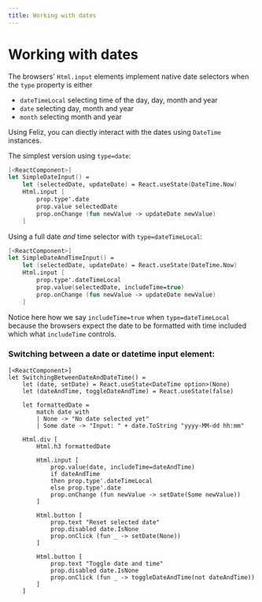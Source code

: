 ```yaml
---
title: Working with dates
---
```


# Working with dates

The browsers' `Html.input` elements implement native date selectors when the `type` property is either
  - `dateTimeLocal` selecting time of the day, day, month and year
  - `date` selecting day, month and year
  - `month` selecting month and year

Using Feliz, you can diectly interact with the dates using `DateTime` instances.

The simplest version using `type=date`:
```fsharp
[<ReactComponent>]
let SimpleDateInput() =
    let (selectedDate, updateDate) = React.useState(DateTime.Now)
    Html.input [
        prop.type'.date
        prop.value selectedDate
        prop.onChange (fun newValue -> updateDate newValue)
    ]
```
Using a full date _and_ time selector with `type=dateTimeLocal`:
```fsharp
[<ReactComponent>]
let SimpleDateAndTimeInput() =
    let (selectedDate, updateDate) = React.useState(DateTime.Now)
    Html.input [
        prop.type'.dateTimeLocal
        prop.value(selectedDate, includeTime=true)
        prop.onChange (fun newValue -> updateDate newValue)
    ]
```
Notice here how we say `includeTime=true` when `type=dateTimeLocal` because the browsers expect the date to be formatted with time included which what `includeTime` controls.

### Switching between a date or datetime input element:

```fsharp:working-with-dates
[<ReactComponent>]
let SwitchingBetweenDateAndDateTime() =
    let (date, setDate) = React.useState<DateTime option>(None)
    let (dateAndTime, toggleDateAndTime) = React.useState(false)

    let formattedDate =
        match date with
        | None -> "No date selected yet"
        | Some date -> "Input: " + date.ToString "yyyy-MM-dd hh:mm"

    Html.div [
        Html.h3 formattedDate

        Html.input [
            prop.value(date, includeTime=dateAndTime)
            if dateAndTime
            then prop.type'.dateTimeLocal
            else prop.type'.date
            prop.onChange (fun newValue -> setDate(Some newValue))
        ]

        Html.button [
            prop.text "Reset selected date"
            prop.disabled date.IsNone
            prop.onClick (fun _ -> setDate(None))
        ]

        Html.button [
            prop.text "Toggle date and time"
            prop.disabled date.IsNone
            prop.onClick (fun _ -> toggleDateAndTime(not dateAndTime))
        ]
    ]
```